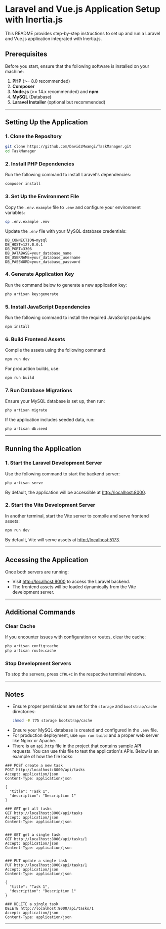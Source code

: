 # Laravel and Vue.js Application Setup with Inertia.js

This README provides step-by-step instructions to set up and run a Laravel and Vue.js application integrated with Inertia.js.

## Prerequisites
Before you start, ensure that the following software is installed on your machine:

1. **PHP** (>= 8.0 recommended)
2. **Composer**
3. **Node.js** (>= 14.x recommended) and **npm**
4. **MySQL** (Database)
5. **Laravel Installer** (optional but recommended)

---

## Setting Up the Application

### 1. Clone the Repository
```bash
git clone https://github.com/DavidzMwangi/TaskManager.git
cd TaskManager
```

### 2. Install PHP Dependencies
Run the following command to install Laravel's dependencies:
```bash
composer install
```

### 3. Set Up the Environment File
Copy the `.env.example` file to `.env` and configure your environment variables:
```bash
cp .env.example .env
```

Update the `.env` file with your MySQL database credentials:
```
DB_CONNECTION=mysql
DB_HOST=127.0.0.1
DB_PORT=3306
DB_DATABASE=your_database_name
DB_USERNAME=your_database_username
DB_PASSWORD=your_database_password
```

### 4. Generate Application Key
Run the command below to generate a new application key:
```bash
php artisan key:generate
```

### 5. Install JavaScript Dependencies
Run the following command to install the required JavaScript packages:
```bash
npm install
```

### 6. Build Frontend Assets
Compile the assets using the following command:
```bash
npm run dev
```
For production builds, use:
```bash
npm run build
```

### 7. Run Database Migrations
Ensure your MySQL database is set up, then run:
```bash
php artisan migrate
```

If the application includes seeded data, run:
```bash
php artisan db:seed
```

---

## Running the Application

### 1. Start the Laravel Development Server
Use the following command to start the backend server:
```bash
php artisan serve
```
By default, the application will be accessible at [http://localhost:8000](http://localhost:8000).

### 2. Start the Vite Development Server
In another terminal, start the Vite server to compile and serve frontend assets:
```bash
npm run dev
```

By default, Vite will serve assets at [http://localhost:5173](http://localhost:5173).

---

## Accessing the Application
Once both servers are running:
- Visit [http://localhost:8000](http://localhost:8000) to access the Laravel backend.
- The frontend assets will be loaded dynamically from the Vite development server.

---

## Additional Commands

### Clear Cache
If you encounter issues with configuration or routes, clear the cache:
```bash
php artisan config:cache
php artisan route:cache
```

### Stop Development Servers
To stop the servers, press `CTRL+C` in the respective terminal windows.

---

## Notes
- Ensure proper permissions are set for the `storage` and `bootstrap/cache` directories:
  ```bash
  chmod -R 775 storage bootstrap/cache
  ```
- Ensure your MySQL database is created and configured in the `.env` file.
- For production deployment, use `npm run build` and a proper web server like Nginx or Apache.
- There is an `api.http` file in the project that contains sample API requests. You can use this file to test the application's APIs. Below is an example of how the file looks:

```
### POST create a new task
POST http://localhost:8000/api/tasks
Accept: application/json
Content-Type: application/json

{
  "title": "Task 1",
  "description": "Description 1"
}

### GET get all tasks
GET http://localhost:8000/api/tasks
Accept: application/json
Content-Type: application/json


### GET get a single task
GET http://localhost:8000/api/tasks/1
Accept: application/json
Content-Type: application/json


### PUT update a single task
PUT http://localhost:8000/api/tasks/1
Accept: application/json
Content-Type: application/json

{
  "title": "Task 1",
  "description": "Description 1"
}

### DELETE a single task
DELETE http://localhost:8000/api/tasks/1
Accept: application/json
Content-Type: application/json
```

---


